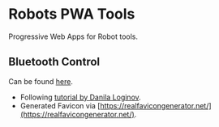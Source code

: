 # Robots PWA Tools

Progressive Web Apps for Robot tools.

## Bluetooth Control

Can be found [here](https://hungrytom.github.io/robots/bluetooth_control/).

- Following [tutorial by Danila Loginov](https://medium.com/@loginov_rocks/how-to-make-a-web-app-for-your-own-bluetooth-low-energy-device-arduino-2af8d16fdbe8).
- Generated Favicon via [https://realfavicongenerator.net/](https://realfavicongenerator.net/).
